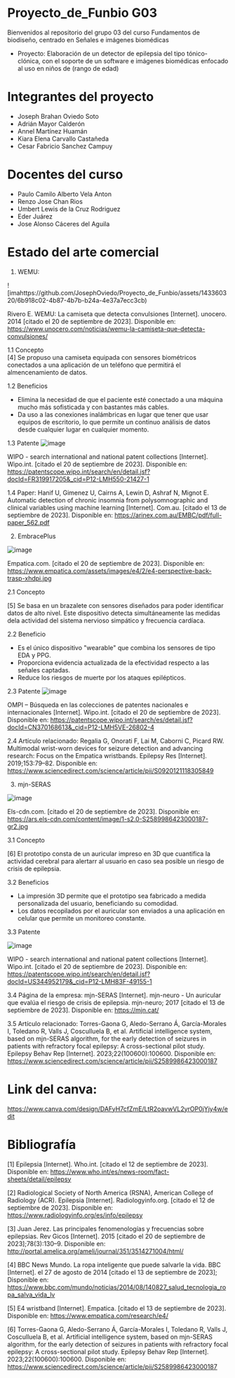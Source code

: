 # Proyecto_de_Funbio G03
Bienvenidos al repositorio del grupo 03 del curso Fundamentos de biodiseño, centrado en Señales e imágenes biomédicas
+ Proyecto: Elaboración de un detector de epilepsia del tipo tónico- clónica, con el soporte de un software e imágenes biomédicas enfocado al uso en niños de (rango de edad)

# Integrantes del proyecto
+ Joseph Brahan Oviedo Soto
+ Adrián Mayor Calderón
+ Annel Martínez Huamán
+ Kiara Elena Carvallo Castañeda
+ Cesar Fabricio Sanchez Campuy

# Docentes del curso
- Paulo Camilo Alberto Vela Anton
- Renzo Jose Chan Rios
- Umbert Lewis de la Cruz Rodriguez
- Eder Juárez
- Jose Alonso Cáceres del Aguila

# Estado del arte comercial
1. WEMU:

![imahttps://github.com/JosephOviedo/Proyecto_de_Funbio/assets/143360320/6b918c02-4b87-4b7b-b24a-4e37a7ecc3cb)

Rivero E. WEMU: La camiseta que detecta convulsiones [Internet]. unocero. 2014 [citado el 20 de septiembre de 2023]. Disponible en: https://www.unocero.com/noticias/wemu-la-camiseta-que-detecta-convulsiones/


1.1 Concepto  
[4] Se propuso una camiseta equipada con sensores biométricos conectados a una aplicación de un teléfono que permitirá el almencenamiento de datos.

1.2 Beneficios
- Elimina la necesidad de que el paciente esté conectado a una máquina mucho más sofisticada y con bastantes más cables.
- Da uso a las conexiones inalámbricas en lugar que tener que usar equipos de escritorio, lo que permite un continuo análisis de datos     
  desde cualquier lugar en cualquier momento.

1.3 Patente
![image](https://github.com/JosephOviedo/Proyecto_de_Funbio/assets/143360320/cb023055-c7d9-4d34-a3c6-ce15b354792c)

WIPO - search international and national patent collections [Internet]. Wipo.int. [citado el 20 de septiembre de 2023]. Disponible en: https://patentscope.wipo.int/search/en/detail.jsf?docId=FR319917205&_cid=P12-LMH550-21427-1


1.4 Paper:
Hanif U, Gimenez U, Cairns A, Lewin D, Ashraf N, Mignot E. Automatic detection of chronic insomnia from polysomnographic and clinical variables      using machine learning [Internet]. Com.au. [citado el 13 de septiembre de 2023]. Disponible en: https://arinex.com.au/EMBC/pdf/full-paper_562.pdf

2. EmbracePlus

   
![image](https://github.com/JosephOviedo/Proyecto_de_Funbio/assets/143360320/249878e6-76df-47d8-994e-b5f4389513bd)

Empatica.com. [citado el 20 de septiembre de 2023]. Disponible en: https://www.empatica.com/assets/images/e4/2/e4-perspective-back-trasp-xhdpi.jpg

2.1 Concepto

[5] Se basa en un brazalete con sensores diseñados para poder identificar datos de alto nivel. Este dispositivo detecta simultáneamente las medidas dela actividad del sistema nervioso simpático y frecuencia cardíaca. 

2.2 Beneficio
- Es el único dispositivo "wearable" que combina los sensores de tipo EDA y PPG.
- Proporciona evidencia actualizada de la efectividad respecto a las señales captadas.
- Reduce los riesgos de muerte por los ataques epilépticos.

2.3 Patente
![image](https://github.com/JosephOviedo/Proyecto_de_Funbio/assets/143360320/2a8220a1-0bf1-4198-85da-0c9944147270)

OMPI – Búsqueda en las colecciones de patentes nacionales e internacionales [Internet]. Wipo.int. [citado el 20 de septiembre de 2023]. Disponible en: https://patentscope.wipo.int/search/es/detail.jsf?docId=CN370168613&_cid=P12-LMH5VE-26802-4


2.4 Artículo relacionado: 
Regalia G, Onorati F, Lai M, Caborni C, Picard RW. Multimodal wrist-worn devices for seizure detection and advancing research: Focus on the Empatica wristbands. Epilepsy Res [Internet]. 2019;153:79–82. Disponible en: https://www.sciencedirect.com/science/article/pii/S0920121118305849

3. mjn-SERAS

![image](https://github.com/JosephOviedo/Proyecto_de_Funbio/assets/143360320/d4f42d58-6b3f-41f8-92db-a7f87c4be7cf)

Els-cdn.com. [citado el 20 de septiembre de 2023]. Disponible en: https://ars.els-cdn.com/content/image/1-s2.0-S2589986423000187-gr2.jpg


3.1 Concepto

[6] El prototipo consta de un auricular impreso en 3D que cuantifica la actividad cerebral para alertarr al usuario en caso sea posible un riesgo de crisis de epilepsia.

3.2 Beneficios
- La impresión 3D permite que el prototipo sea fabricado a medida personalizada del usuario, beneficiando su comodidad.
- Los datos recopilados por el auricular son enviados a una aplicación en celular que permite un monitoreo constante.

3.3 Patente

![image](https://github.com/JosephOviedo/Proyecto_de_Funbio/assets/143360320/2e369b10-bb34-4f4c-8d1f-bddc29ca720d)

WIPO - search international and national patent collections [Internet]. Wipo.int. [citado el 20 de septiembre de 2023]. Disponible en: https://patentscope.wipo.int/search/en/detail.jsf?docId=US344952179&_cid=P12-LMH83F-49155-1


3.4 Página de la empresa: mjn-SERAS [Internet]. mjn-neuro - Un auricular que evalúa el riesgo de crisis de epilepsia. mjn-neuro; 2017 [citado el 13 de septiembre de 2023]. Disponible en: https://mjn.cat/

3.5 Artículo relacionado: Torres-Gaona G, Aledo-Serrano Á, García-Morales I, Toledano R, Valls J, Cosculluela B, et al. Artificial intelligence system, based on mjn-SERAS algorithm, for the early detection of seizures in patients with refractory focal epilepsy: A cross-sectional pilot study. Epilepsy Behav Rep [Internet]. 2023;22(100600):100600. Disponible en: https://www.sciencedirect.com/science/article/pii/S2589986423000187

# Link del canva:
https://www.canva.com/design/DAFyH7cfZmE/LtR2oavwVL2yrOP0jYjy4w/edit

# Bibliografía
[1] Epilepsia [Internet]. Who.int. [citado el 12 de septiembre de 2023]. Disponible en: https://www.who.int/es/news-room/fact-sheets/detail/epilepsy

[2] Radiological Society of North America (RSNA), American College of Radiology (ACR). Epilepsia [Internet]. Radiologyinfo.org. [citado el 12 de septiembre de 2023]. Disponible en: https://www.radiologyinfo.org/es/info/epilepsy

[3] Juan Jerez. Las principales fenomenologías y frecuencias sobre epilepsias. Rev Gicos [Internet]. 2015 [citado el 20 de septiembre de 2023];78(3):130–9. Disponible en: http://portal.amelica.org/ameli/journal/351/3514271004/html/

[4] BBC News Mundo. La ropa inteligente que puede salvarle la vida. BBC [Internet]. el 27 de agosto de 2014 [citado el 13 de septiembre de 2023]; Disponible en: https://www.bbc.com/mundo/noticias/2014/08/140827_salud_tecnologia_ropa_salva_vida_lv

[5] E4 wristband [Internet]. Empatica. [citado el 13 de septiembre de 2023]. Disponible en: https://www.empatica.com/research/e4/

[6] Torres-Gaona G, Aledo-Serrano Á, García-Morales I, Toledano R, Valls J, Cosculluela B, et al. Artificial intelligence system, based on mjn-SERAS algorithm, for the early detection of seizures in patients with refractory focal epilepsy: A cross-sectional pilot study. Epilepsy Behav Rep [Internet]. 2023;22(100600):100600. Disponible en: https://www.sciencedirect.com/science/article/pii/S2589986423000187
